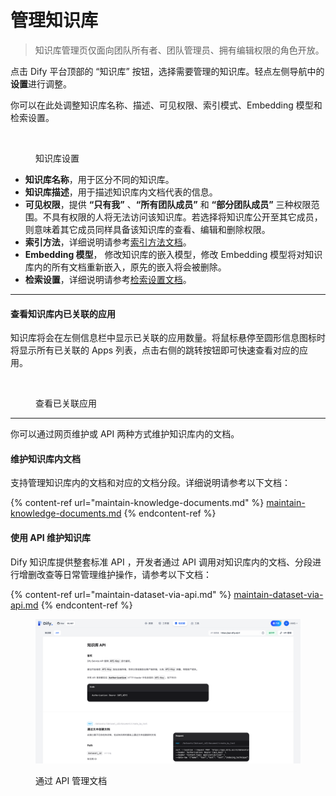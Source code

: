 # 管理知识库



> 知识库管理页仅面向团队所有者、团队管理员、拥有编辑权限的角色开放。

点击 Dify 平台顶部的 “知识库” 按钮，选择需要管理的知识库。轻点左侧导航中的**设置**进行调整。

你可以在此处调整知识库名称、描述、可见权限、索引模式、Embedding 模型和检索设置。

<figure><img src="https://assets-docs.dify.ai/2024/12/20fc93428f8f20f7acfce665c4ed4ddf.png" alt=""><figcaption><p>知识库设置</p></figcaption></figure>

* **知识库名称**，用于区分不同的知识库。
* **知识库描述**，用于描述知识库内文档代表的信息。
* **可见权限**，提供 **“只有我”** 、**“所有团队成员”** 和 **“部分团队成员”** 三种权限范围。不具有权限的人将无法访问该知识库。若选择将知识库公开至其它成员，则意味着其它成员同样具备该知识库的查看、编辑和删除权限。
* **索引方法**，详细说明请参考[索引方法文档](../create-knowledge-and-upload-documents/setting-indexing-methods.md)。
* **Embedding 模型**， 修改知识库的嵌入模型，修改 Embedding 模型将对知识库内的所有文档重新嵌入，原先的嵌入将会被删除。
* **检索设置**，详细说明请参考[检索设置文档](broken-reference)。

***

#### 查看知识库内已关联的应用

知识库将会在左侧信息栏中显示已关联的应用数量。将鼠标悬停至圆形信息图标时将显示所有已关联的 Apps 列表，点击右侧的跳转按钮即可快速查看对应的应用。

<figure><img src="https://assets-docs.dify.ai/2024/12/28899b9b0eba8996f364fb74e5b94c7f.png" alt=""><figcaption><p>查看已关联应用</p></figcaption></figure>

***

你可以通过网页维护或 API 两种方式维护知识库内的文档。

#### 维护知识库内文档

支持管理知识库内的文档和对应的文档分段。详细说明请参考以下文档：

{% content-ref url="maintain-knowledge-documents.md" %}
[maintain-knowledge-documents.md](maintain-knowledge-documents.md)
{% endcontent-ref %}

#### 使用 API 维护知识库

Dify 知识库提供整套标准 API ，开发者通过 API 调用对知识库内的文档、分段进行增删改查等日常管理维护操作，请参考以下文档：

{% content-ref url="maintain-dataset-via-api.md" %}
[maintain-dataset-via-api.md](maintain-dataset-via-api.md)
{% endcontent-ref %}

<figure><img src="../../../.gitbook/assets/image (231).png" alt=""><figcaption><p>通过 API 管理文档</p></figcaption></figure>
